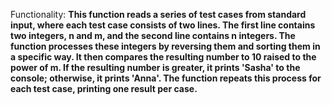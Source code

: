Functionality: **This function reads a series of test cases from standard input, where each test case consists of two lines. The first line contains two integers, n and m, and the second line contains n integers. The function processes these integers by reversing them and sorting them in a specific way. It then compares the resulting number to 10 raised to the power of m. If the resulting number is greater, it prints 'Sasha' to the console; otherwise, it prints 'Anna'. The function repeats this process for each test case, printing one result per case.**